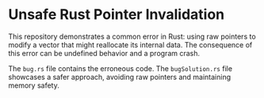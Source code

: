 # Unsafe Rust Pointer Invalidation
This repository demonstrates a common error in Rust: using raw pointers to modify a vector that might reallocate its internal data. The consequence of this error can be undefined behavior and a program crash.

The `bug.rs` file contains the erroneous code.  The `bugSolution.rs` file showcases a safer approach, avoiding raw pointers and maintaining memory safety.